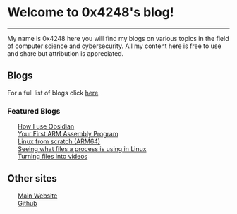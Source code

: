 # Welcome to 0x4248's blog!
***
My name is 0x4248 here you will find my blogs on various topics in the field of computer science and cybersecurity. All my content here is free to use and share but attribution is appreciated.

## Blogs

For a full list of blogs click [here](https://0x4248.tech/Blog/pages).

### Featured Blogs
<ul style="list-style-type: none;">
    <li><a href="HowIUseObsidian"><i class="bi bi-file-earmark"></i> How I use Obsidian</a>
    <li><a href="YourFirstARMAssemblyProgram"><i class="bi bi-file-earmark"></i> Your First ARM Assembly Program</a>
    <li><a href="LFS"><i class="bi bi-file-earmark"></i> Linux from scratch (ARM64)</a>
    <li><a href="SeeingWhatFilesAProcessIsUsing"><i class="bi bi-file-earmark"></i> Seeing what files a process is using in Linux</a>
    <li><a href="TurningFilesToVideos"><i class="bi bi-file-earmark"></i> Turning files into videos</a>
</ul>

## Other sites

<ul style="list-style-type: none;">
    <li><a href="/"><i class="bi bi-house-door-fill"></i> Main Website</a>
    <li><a href="https://www.github.com/0x4248"><i class="bi bi-github"></i> Github</a>
</ul>